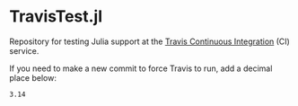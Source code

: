 # TravisTest.jl #

Repository for testing Julia support at
the [Travis Continuous Integration][travis] (CI) service.

If you need to make a new commit to force Travis to run, add a decimal place
below:

    3.14

[travis]: https://travis-ci.org/
